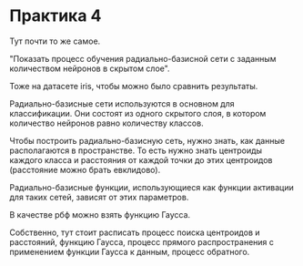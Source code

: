 # Практика 4

Тут почти то же самое.

"Показать процесс обучения радиально-базисной сети с заданным количеством нейронов в скрытом слое".

Тоже на датасете iris, чтобы можно было сравнить результаты.

Радиально-базисные сети используются в основном для классификации. Они состоят из одного скрытого слоя, в котором количество нейронов равно количеству классов.

Чтобы построить радиально-базисную сеть, нужно знать, как данные располагаются в пространстве. То есть нужно знать центроиды каждого класса и расстояния от каждой точки до этих центроидов (расстояние можно брать евклидово).

Радиально-базисные функции, использующиеся как функции активации для таких сетей, зависят от этих параметров.

В качестве рбф можно взять функцию Гаусса. 

Собственно, тут стоит расписать процесс поиска центроидов и расстояний, функцию Гаусса, процесс прямого распространения с применением функции Гаусса к данным, процесс обратного.
